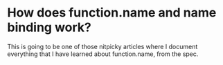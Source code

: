 # How does function.name and name binding work?

This is going to be one of those nitpicky articles where I document everything that I have learned about function.name, from the spec.
<!--stackedit_data:
eyJoaXN0b3J5IjpbOTM5ODExNzc5LDEyMjU4ODY4MjBdfQ==
-->